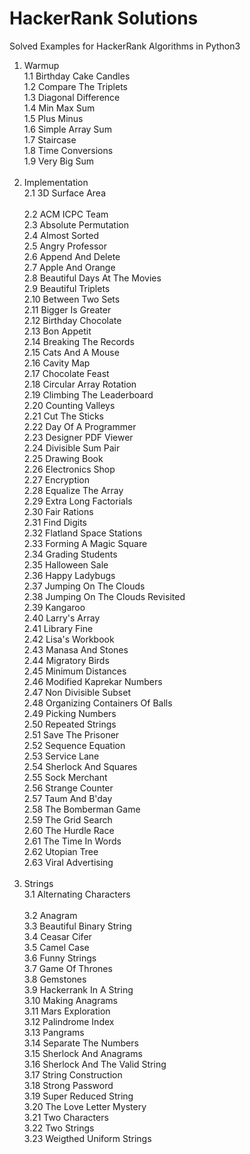 # HackerRank Solutions
Solved Examples for HackerRank Algorithms in Python3
  </br>
  1. Warmup </br>
    1.1  Birthday Cake Candles </br>
    1.2  Compare The Triplets </br>
    1.3  Diagonal Difference </br>
    1.4  Min Max Sum	</br>
    1.5  Plus Minus	</br>
    1.6  Simple Array Sum	</br>
    1.7  Staircase	</br>
    1.8  Time Conversions </br>
    1.9  Very Big Sum </br>
    </br>
  2. Implementation </br>
    2.1  3D Surface Area </br>	
    2.2  ACM ICPC Team </br>
    2.3  Absolute Permutation </br>
    2.4  Almost Sorted </br>
    2.5  Angry Professor </br>
    2.6  Append And Delete </br>
    2.7  Apple And Orange </br>
    2.8  Beautiful Days At The Movies </br>
    2.9  Beautiful Triplets </br>
    2.10 Between Two Sets </br>
    2.11 Bigger Is Greater </br>
    2.12 Birthday Chocolate </br>
    2.13 Bon Appetit </br>
    2.14 Breaking The Records </br>
    2.15 Cats And A Mouse </br>
    2.16 Cavity Map </br>
    2.17 Chocolate Feast </br>
    2.18 Circular Array Rotation </br>
    2.19 Climbing The Leaderboard </br>
    2.20 Counting Valleys </br>
    2.21 Cut The Sticks </br>
    2.22 Day Of A Programmer </br>
    2.23 Designer PDF Viewer </br>
    2.24 Divisible Sum Pair </br>
    2.25 Drawing Book </br>
    2.26 Electronics Shop </br>
    2.27 Encryption </br>
    2.28 Equalize The Array </br>
    2.29 Extra Long Factorials </br>
    2.30 Fair Rations </br>
    2.31 Find Digits </br>
    2.32 Flatland Space Stations </br>
    2.33 Forming A Magic Square </br>
    2.34 Grading Students </br>
    2.35 Halloween Sale </br>
    2.36 Happy Ladybugs </br>
    2.37 Jumping On The Clouds </br>
    2.38 Jumping On The Clouds Revisited </br>
    2.39 Kangaroo </br>
    2.40 Larry's Array </br>
    2.41 Library Fine </br>
    2.42 Lisa's Workbook </br>
    2.43 Manasa And Stones </br>
    2.44 Migratory Birds </br>
    2.45 Minimum Distances </br>
    2.46 Modified Kaprekar Numbers </br>
    2.47 Non Divisible Subset </br>
    2.48 Organizing Containers Of Balls </br>
    2.49 Picking Numbers </br>
    2.50 Repeated Strings </br>
    2.51 Save The Prisoner </br>
    2.52 Sequence Equation </br>
    2.53 Service Lane </br>
    2.54 Sherlock And Squares </br>
    2.55 Sock Merchant </br>
    2.56 Strange Counter </br>
    2.57 Taum And B'day </br>
    2.58 The Bomberman Game </br>
    2.59 The Grid Search </br>
    2.60 The Hurdle Race </br>
    2.61 The Time In Words </br>
    2.62 Utopian Tree </br>
    2.63 Viral Advertising </br>
    </br>
  3. Strings </br>
    3.1  Alternating Characters </br>	
    3.2  Anagram </br>
    3.3  Beautiful Binary String </br>
    3.4  Ceasar Cifer </br>
    3.5  Camel Case </br>
    3.6  Funny Strings </br>
    3.7  Game Of Thrones </br>
    3.8  Gemstones </br>
    3.9  Hackerrank In A String </br>
    3.10 Making Anagrams </br>
    3.11 Mars Exploration </br>
    3.12 Palindrome Index </br>
    3.13 Pangrams </br>
    3.14 Separate The Numbers </br>
    3.15 Sherlock And Anagrams </br>
    3.16 Sherlock And The Valid String </br>
    3.17 String Construction </br>
    3.18 Strong Password </br>
    3.19 Super Reduced String </br>
    3.20 The Love Letter Mystery </br>
    3.21 Two Characters </br>
    3.22 Two Strings </br>
    3.23 Weigthed Uniform Strings </br>

   
